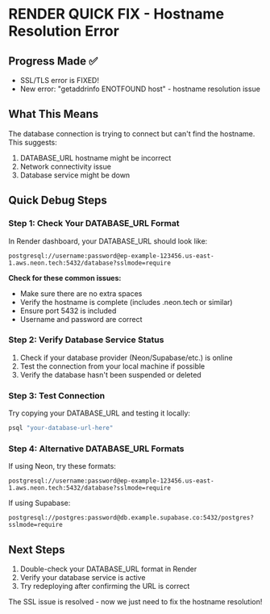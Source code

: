 # RENDER QUICK FIX - Hostname Resolution Error

## Progress Made ✅
- SSL/TLS error is FIXED! 
- New error: "getaddrinfo ENOTFOUND host" - hostname resolution issue

## What This Means
The database connection is trying to connect but can't find the hostname. This suggests:
1. DATABASE_URL hostname might be incorrect
2. Network connectivity issue
3. Database service might be down

## Quick Debug Steps

### Step 1: Check Your DATABASE_URL Format
In Render dashboard, your DATABASE_URL should look like:
```
postgresql://username:password@ep-example-123456.us-east-1.aws.neon.tech:5432/database?sslmode=require
```

**Check for these common issues:**
- Make sure there are no extra spaces
- Verify the hostname is complete (includes .neon.tech or similar)
- Ensure port 5432 is included
- Username and password are correct

### Step 2: Verify Database Service Status
1. Check if your database provider (Neon/Supabase/etc.) is online
2. Test the connection from your local machine if possible
3. Verify the database hasn't been suspended or deleted

### Step 3: Test Connection
Try copying your DATABASE_URL and testing it locally:
```bash
psql "your-database-url-here"
```

### Step 4: Alternative DATABASE_URL Formats
If using Neon, try these formats:
```
postgresql://username:password@ep-example-123456.us-east-1.aws.neon.tech:5432/database?sslmode=require
```

If using Supabase:
```
postgresql://postgres:password@db.example.supabase.co:5432/postgres?sslmode=require
```

## Next Steps
1. Double-check your DATABASE_URL format in Render
2. Verify your database service is active
3. Try redeploying after confirming the URL is correct

The SSL issue is resolved - now we just need to fix the hostname resolution!